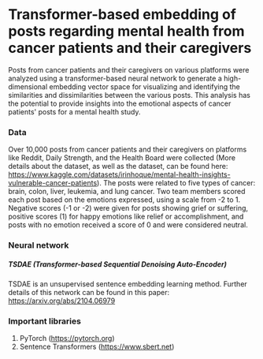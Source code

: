 # Transformer-based embedding of posts regarding mental health from cancer patients and their caregivers
Posts from cancer patients and their caregivers on various platforms were analyzed using a transformer-based neural network to generate a high-dimensional embedding vector space for visualizing and identifying the similarities and dissimilarities between the various posts. This analysis has the potential to provide insights into the emotional aspects of cancer patients' posts for a mental health study.

### Data
Over 10,000 posts from cancer patients and their caregivers on platforms like Reddit, Daily Strength, and the Health Board were collected (More details about the dataset, as well as the dataset, can be found here: https://www.kaggle.com/datasets/irinhoque/mental-health-insights-vulnerable-cancer-patients). The posts were related to five types of cancer: brain, colon, liver, leukemia, and lung cancer. Two team members scored each post based on the emotions expressed, using a scale from -2 to 1. Negative scores (-1 or -2) were given for posts showing grief or suffering, positive scores (1) for happy emotions like relief or accomplishment, and posts with no emotion received a score of 0 and were considered neutral. 

### Neural network 
##### TSDAE (Transformer-based Sequential Denoising Auto-Encoder)
TSDAE is an unsupervised sentence embedding learning method. Further details of this network can be found in this paper: https://arxiv.org/abs/2104.06979

### Important libraries
1) PyTorch (https://pytorch.org)
2) Sentence Transformers (https://www.sbert.net)
